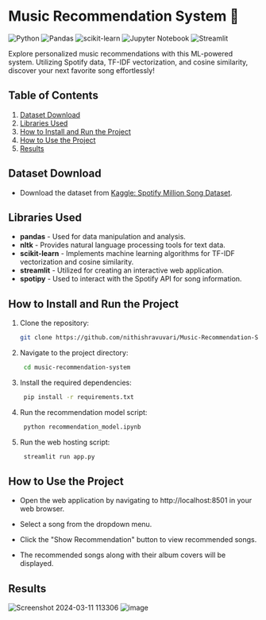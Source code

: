 # Music Recommendation System 🎵
![Python](https://img.shields.io/badge/python-3670A0?style=for-the-badge&logo=python&logoColor=ffdd54)
![Pandas](https://img.shields.io/badge/pandas-%23150458.svg?style=for-the-badge&logo=pandas&logoColor=white)
![scikit-learn](https://img.shields.io/badge/scikit--learn-%23F7931E.svg?style=for-the-badge&logo=scikit-learn&logoColor=white)
![Jupyter Notebook](https://img.shields.io/badge/jupyter-%23FA0F00.svg?style=for-the-badge&logo=jupyter&logoColor=white)
![Streamlit](https://img.shields.io/badge/Streamlit-1.2.0-FF4B4B.svg?style=flat&logo=Streamlit&logoColor=white)

Explore personalized music recommendations with this ML-powered system. Utilizing Spotify data, TF-IDF vectorization, and cosine similarity, discover your next favorite song effortlessly!

## Table of Contents

1. [Dataset Download](#dataset-download)
2. [Libraries Used](#libraries-used)
3. [How to Install and Run the Project](#how-to-install-and-run-the-project)
4. [How to Use the Project](#how-to-use-the-project)
5. [Results](#results)

## Dataset Download

- Download the dataset from [Kaggle: Spotify Million Song Dataset](https://www.kaggle.com/datasets/notshrirang/spotify-million-song-dataset).

## Libraries Used

- **pandas** -  Used for data manipulation and analysis.
- **nltk** - Provides natural language processing tools for text data.
- **scikit-learn** - Implements machine learning algorithms for TF-IDF vectorization and cosine similarity.
- **streamlit** - Utilized for creating an interactive web application.
- **spotipy** - Used to interact with the Spotify API for song information.

## How to Install and Run the Project

1. Clone the repository:

   ```bash
   git clone https://github.com/nithishravuvari/Music-Recommendation-System.git

2. Navigate to the project directory:
   ```bash
    cd music-recommendation-system
3. Install the required dependencies:
   ```bash
    pip install -r requirements.txt
4. Run the recommendation model script:
   ```bash
    python recommendation_model.ipynb
5. Run the web hosting script:
   ```bash
    streamlit run app.py

## How to Use the Project

- Open the web application by navigating to http://localhost:8501 in your web browser.

- Select a song from the dropdown menu.

- Click the "Show Recommendation" button to view recommended songs.

- The recommended songs along with their album covers will be displayed.

## Results
![Screenshot 2024-03-11 113306](https://github.com/nithishravuvari/Music-Recommendation-System/assets/104012893/a632f9b4-f2cf-4cce-aa70-30c3010a5efb)
![image](https://github.com/nithishravuvari/Music-Recommendation-System/assets/104012893/e9e20cc6-2b9f-43dd-abe7-adbac410594f)







